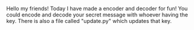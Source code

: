 Hello my friends! Today I have made a encoder and decoder for fun!
You could encode and decode your secret message with whoever having the key. There is also a file called "update.py" which updates that key.
